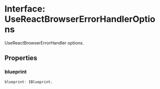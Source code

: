 # Interface: UseReactBrowserErrorHandlerOptions

UseReactBrowserErrorHandler options.

## Properties

### blueprint

```ts
blueprint: IBlueprint;
```
